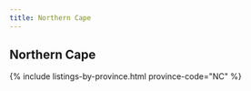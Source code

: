 ```yaml
---
title: Northern Cape
---
```


## Northern Cape

{% include listings-by-province.html province-code="NC" %}
